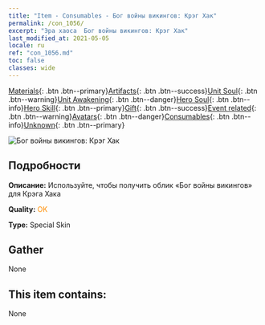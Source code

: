 ```yaml
---
title: "Item - Consumables - Бог войны викингов: Крэг Хак"
permalink: /con_1056/
excerpt: "Эра хаоса  Бог войны викингов: Крэг Хак"
last_modified_at: 2021-05-05
locale: ru
ref: "con_1056.md"
toc: false
classes: wide
---
```

 [Materials](/ItemsRU/){: .btn .btn--primary}[Artifacts](/ItemsRU/Artifacts/){: .btn .btn--success}[Unit Soul](/ItemsRU/UnitSoul/){: .btn .btn--warning}[Unit Awakening](/ItemsRU/UnitAwakening/){: .btn .btn--danger}[Hero Soul](/ItemsRU/HeroSoul/){: .btn .btn--info}[Hero Skill](/ItemsRU/HeroSkill/){: .btn .btn--primary}[Gift](/ItemsRU/Gift/){: .btn .btn--success}[Event related](/ItemsRU/Events/){: .btn .btn--warning}[Avatars](/ItemsRU/Avatars/){: .btn .btn--danger}[Consumables](/ItemsRU/Consumables/){: .btn .btn--info}[Unknown](/ItemsRU/Unknown/){: .btn .btn--primary}

 ![Бог войны викингов: Крэг Хак](/images/h/h_CragHack3.jpg)

## Подробности
 **Описание:** Используйте, чтобы получить облик «Бог войны викингов» для Крэга Хака

 **Quality:** <span style="color: #FF8C00">OK</span>

 **Type:** Special Skin

## Gather

  None

## This item contains:

  None

